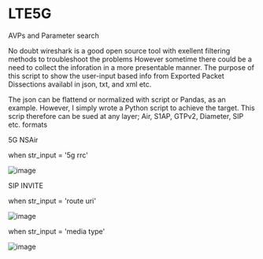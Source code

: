 # LTE5G
AVPs and Parameter search 

No doubt wireshark is a good open source tool with exellent filtering methods to troubleshoot the problems
However sometime there could be a need to collect the inforation in a more presentable manner. The purpose of this script to 
show the user-input based info from Exported Packet Dissections availabl in json, txt, and xml etc.

The json can be flattend or normalized with script or Pandas, as an example. However, I simply wrote a Python script to achieve the target. This scrip therefore can be sued at any layer; Air, S1AP, GTPv2, Diameter, SIP etc. formats

5G NSAir

when str_input = '5g rrc'

![image](https://user-images.githubusercontent.com/47313728/74648773-28eca200-5133-11ea-9066-7759b9385d1d.png)

SIP INVITE

when str_input = 'route uri'

![image](https://user-images.githubusercontent.com/47313728/74642451-dd80c680-5127-11ea-9d6a-220209d5ce1e.png)

when str_input = 'media type'

![image](https://user-images.githubusercontent.com/47313728/74642788-7c0d2780-5128-11ea-95e3-c89a6c1be52d.png)

